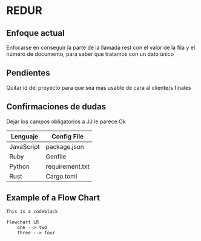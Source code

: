 # REDUR

## Enfoque actual

Enfocarse en conseguir la parte de la llamada rest con el valor de la fila y el número de documento, para saber que tratamos con un dato único

## Pendientes 

Quitar id del proyecto para que sea más usable de cara al cliente/s finales

## Confirmaciones de dudas

Dejar los campos obligatorios a JJ le parece Ok

| Lenguaje | Config File |
|----------|--------------|
| JavaScript | package.json |
| Ruby | Genfile |
| Python | requirement.txt |
| Rust | Cargo.toml |

## Example of a Flow Chart

```
This is a codeblack
```

```mermaid
flowchart LR
    one --> two
    three --> four

```
